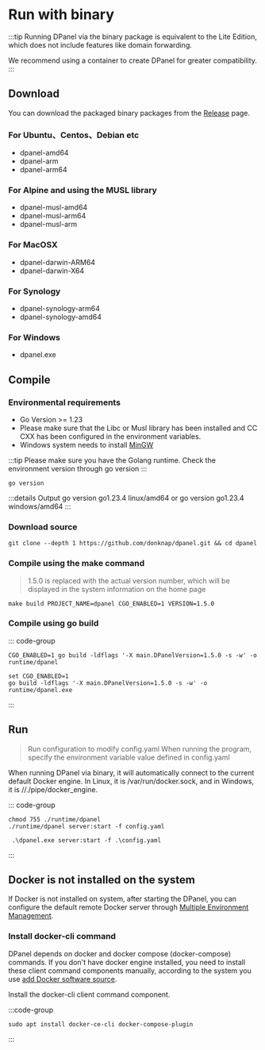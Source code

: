# Run with binary

:::tip 
Running DPanel via the binary package is equivalent to the Lite Edition, which does not include features like domain forwarding.

We recommend using a container to create DPanel for greater compatibility.
:::

## Download

You can download the packaged binary packages from the [Release](https://github.com/donknap/dpanel/releases) page.

### For Ubuntu、Centos、Debian etc

- dpanel-amd64 
- dpanel-arm
- dpanel-arm64

### For Alpine and using the MUSL library
- dpanel-musl-amd64
- dpanel-musl-arm64
- dpanel-musl-arm

### For MacOSX 

- dpanel-darwin-ARM64
- dpanel-darwin-X64

### For Synology

- dpanel-synology-arm64 
- dpanel-synology-amd64 

### For Windows

- dpanel.exe 

## Compile

### Environmental requirements

- Go Version >= 1.23
- Please make sure that the Libc or Musl library has been installed and CC CXX has been configured in the environment variables.
- Windows system needs to install [MinGW](https://winlibs.com/#download-release) 

:::tip
Please make sure you have the Golang runtime. Check the environment version through go version
:::

```
go version
```

:::details Output
go version go1.23.4 linux/amd64 or go version go1.23.4 windows/amd64
:::

### Download source

```shell
git clone --depth 1 https://github.com/donknap/dpanel.git && cd dpanel
```
### Compile using the make command

> 1.5.0 is replaced with the actual version number, which will be displayed in the system information on the home page

```shell
make build PROJECT_NAME=dpanel CGO_ENABLED=1 VERSION=1.5.0
```

### Compile using go build

::: code-group

```shell [Linux]
CGO_ENABLED=1 go build -ldflags '-X main.DPanelVersion=1.5.0 -s -w' -o runtime/dpanel
```
```shell [Windows]
set CGO_ENABLED=1
go build -ldflags '-X main.DPanelVersion=1.5.0 -s -w' -o runtime/dpanel.exe
```

:::

## Run

> Run configuration to modify config.yaml
> When running the program, specify the environment variable value defined in config.yaml

When running DPanel via binary, it will automatically connect to the current default Docker engine.
In Linux, it is /var/run/docker.sock, and in Windows, it is //./pipe/docker_engine.

::: code-group

```shell [Linux]
chmod 755 ./runtime/dpanel
./runtime/dpanel server:start -f config.yaml
```

```shell [Window]
 .\dpanel.exe server:start -f .\config.yaml
```
:::

## Docker is not installed on the system

If Docker is not installed on system, after starting the DPanel, you can configure the default remote Docker server through [Multiple Environment Management](/manual/system-env).

### Install docker-cli command

DPanel depends on docker and docker compose (docker-compose) commands.
If you don't have docker engine installed, you need to install these client command components manually, according to the system you use [add Docker software source](https://docs.docker.com/engine/install/debian/).

Install the docker-cli client command component.

:::code-group
```shell [Debian]
sudo apt install docker-ce-cli docker-compose-plugin
```
:::